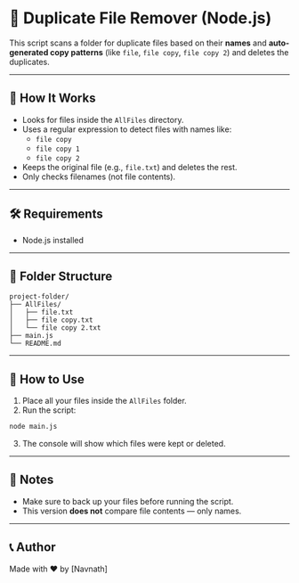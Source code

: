 # 🔄 Duplicate File Remover (Node.js)

This script scans a folder for duplicate files based on their **names** and **auto-generated copy patterns** (like `file`, `file copy`, `file copy 2`) and deletes the duplicates.

---

## 🧠 How It Works

- Looks for files inside the `AllFiles` directory.
- Uses a regular expression to detect files with names like:
  - `file copy`
  - `file copy 1`
  - `file copy 2`
- Keeps the original file (e.g., `file.txt`) and deletes the rest.
- Only checks filenames (not file contents).

---

## 🛠️ Requirements

- Node.js installed

---

## 📁 Folder Structure

```
project-folder/
├── AllFiles/
│   ├── file.txt
│   ├── file copy.txt
│   └── file copy 2.txt
├── main.js
└── README.md
```

---

## 🚀 How to Use

1. Place all your files inside the `AllFiles` folder.
2. Run the script:

```bash
node main.js
```

3. The console will show which files were kept or deleted.

---

## 📌 Notes

- Make sure to back up your files before running the script.
- This version **does not** compare file contents — only names.

---

## 📞 Author

Made with ❤️ by [Navnath]
```
